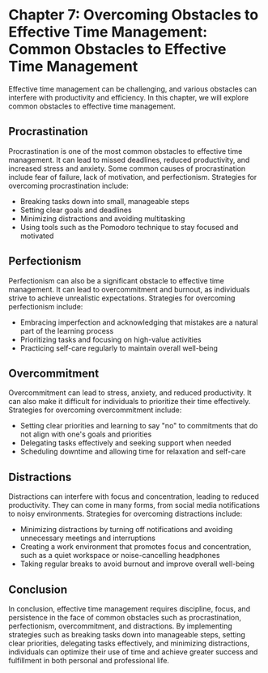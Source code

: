 Chapter 7: Overcoming Obstacles to Effective Time Management: Common Obstacles to Effective Time Management
===========================================================================================================

Effective time management can be challenging, and various obstacles can interfere with productivity and efficiency. In this chapter, we will explore common obstacles to effective time management.

Procrastination
---------------

Procrastination is one of the most common obstacles to effective time management. It can lead to missed deadlines, reduced productivity, and increased stress and anxiety. Some common causes of procrastination include fear of failure, lack of motivation, and perfectionism. Strategies for overcoming procrastination include:

* Breaking tasks down into small, manageable steps
* Setting clear goals and deadlines
* Minimizing distractions and avoiding multitasking
* Using tools such as the Pomodoro technique to stay focused and motivated

Perfectionism
-------------

Perfectionism can also be a significant obstacle to effective time management. It can lead to overcommitment and burnout, as individuals strive to achieve unrealistic expectations. Strategies for overcoming perfectionism include:

* Embracing imperfection and acknowledging that mistakes are a natural part of the learning process
* Prioritizing tasks and focusing on high-value activities
* Practicing self-care regularly to maintain overall well-being

Overcommitment
--------------

Overcommitment can lead to stress, anxiety, and reduced productivity. It can also make it difficult for individuals to prioritize their time effectively. Strategies for overcoming overcommitment include:

* Setting clear priorities and learning to say "no" to commitments that do not align with one's goals and priorities
* Delegating tasks effectively and seeking support when needed
* Scheduling downtime and allowing time for relaxation and self-care

Distractions
------------

Distractions can interfere with focus and concentration, leading to reduced productivity. They can come in many forms, from social media notifications to noisy environments. Strategies for overcoming distractions include:

* Minimizing distractions by turning off notifications and avoiding unnecessary meetings and interruptions
* Creating a work environment that promotes focus and concentration, such as a quiet workspace or noise-cancelling headphones
* Taking regular breaks to avoid burnout and improve overall well-being

Conclusion
----------

In conclusion, effective time management requires discipline, focus, and persistence in the face of common obstacles such as procrastination, perfectionism, overcommitment, and distractions. By implementing strategies such as breaking tasks down into manageable steps, setting clear priorities, delegating tasks effectively, and minimizing distractions, individuals can optimize their use of time and achieve greater success and fulfillment in both personal and professional life.
